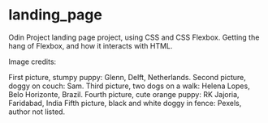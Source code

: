 # landing_page
Odin Project landing page project, using CSS and CSS Flexbox. 
Getting the hang of Flexbox, and how it interacts with HTML.

Image credits:

First picture, stumpy puppy: Glenn, Delft, Netherlands.
Second picture, doggy on couch: Sam.
Third picture, two dogs on a walk: Helena Lopes, Belo Horizonte, Brazil.
Fourth picture, cute orange puppy: RK Jajoria, Faridabad, India
Fifth picture, black and white doggy in fence: Pexels, author not listed.


